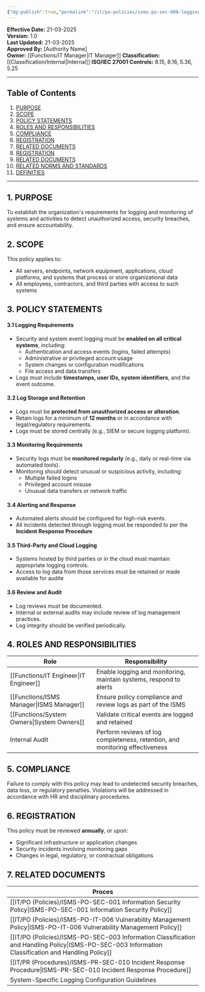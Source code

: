 ```yaml
---
{"dg-publish":true,"permalink":"/it/po-policies/isms-po-sec-008-logging-and-monitoring-policy/"}
---
```


**Effective Date:** 21-03-2025  
**Version:** 1.0  
**Last Updated:** 21-03-2025  
**Approved By:** [Authority Name]  
**Owner:** [[Functions/IT Manager\|IT Manager]]
**Classification:** [[Classification/Internal\|Internal]]
**ISO/IEC 27001 Controls:** 8.15, 8.16, 5.36, 5.25

---
## **Table of Contents**  
1. [PURPOSE](#purpose)  
2. [SCOPE](#scope)  
3. [POLICY STATEMENTS](#policy-statements)  
4. [ROLES AND RESPONSIBILITIES](#roles-and-responsibilities)  
5. [COMPLIANCE](#compliance)  
6. [REGISTRATION](#registration)  
7. [RELATED DOCUMENTS](#related-documents)  
8. [REGISTRATION](#registrations)  
9. [RELATED DOCUMENTS](#appendices) 
10. [RELATED NORMS AND STANDARDS](#appendices) 
11. [DEFINITIES](#DEFINITIES) 

---
## **1. PURPOSE**  
To establish the organization's requirements for logging and monitoring of systems and activities to detect unauthorized access, security breaches, and ensure accountability.
## **2. SCOPE**
This policy applies to:

- All servers, endpoints, network equipment, applications, cloud platforms, and systems that process or store organizational data
- All employees, contractors, and third parties with access to such systems  
 
## **3. POLICY STATEMENTS** 
 
#### 3.1 Logging Requirements

- Security and system event logging must be **enabled on all critical systems**, including:
    - Authentication and access events (logins, failed attempts)
    - Administrative or privileged account usage
    - System changes or configuration modifications
    - File access and data transfers    
- Logs must include **timestamps, user IDs, system identifiers**, and the event outcome.

#### 3.2 Log Storage and Retention
- Logs must be **protected from unauthorized access or alteration**.
- Retain logs for a minimum of **12 months** or in accordance with legal/regulatory requirements.
- Logs must be stored centrally (e.g., SIEM or secure logging platform).

#### 3.3 Monitoring Requirements
- Security logs must be **monitored regularly** (e.g., daily or real-time via automated tools).
- Monitoring should detect unusual or suspicious activity, including:
    - Multiple failed logins
    - Privileged account misuse
    - Unusual data transfers or network traffic

#### 3.4 Alerting and Response
- Automated alerts should be configured for high-risk events.
- All incidents detected through logging must be responded to per the **Incident Response Procedure**

#### 3.5 Third-Party and Cloud Logging
- Systems hosted by third parties or in the cloud must maintain appropriate logging controls.
- Access to log data from those services must be retained or made available for audite

#### 3.6 Review and Audit
- Log reviews must be documented.
- Internal or external audits may include review of log management practices.
- Log integrity should be verified periodically.

## **4. ROLES AND RESPONSIBILITIES**

| **Role**          | **Responsibility**                                                           |
| ----------------- | ---------------------------------------------------------------------------- |
| [[Functions/IT Engineer\|IT Engineer]]   | Enable logging and monitoring, maintain systems, respond to alerts           |
| [[Functions/ISMS Manager\|ISMS Manager]]  | Ensure policy compliance and review logs as part of the ISMS                 |
| [[Functions/System Owners\|System Owners]] | Validate critical events are logged and retained                             |
| Internal Audit    | Perform reviews of log completeness, retention, and monitoring effectiveness |
## **5. COMPLIANCE**  
Failure to comply with this policy may lead to undetected security breaches, data loss, or regulatory penalties. Violations will be addressed in accordance with HR and disciplinary procedures.
## **6. REGISTRATION**  
This policy must be reviewed **annually**, or upon:

- Significant infrastructure or application changes
- Security incidents involving monitoring gaps
- Changes in legal, regulatory, or contractual obligations 

## 7. RELATED DOCUMENTS  

| Proces                                                             |
| ------------------------------------------------------------------ |
| [[IT/PO (Policies)/ISMS-PO-SEC-001 Information Security Policy\|ISMS-PO-SEC-001 Information Security Policy]]                    |
| [[IT/PO (Policies)/ISMS-PO-IT-006 Vulnerability Management Policy\|ISMS-PO-IT-006 Vulnerability Management Policy]]                 |
| [[IT/PO (Policies)/ISMS-PO-SEC-003 Information Classification and Handling Policy\|ISMS-PO-SEC-003 Information Classification and Handling Policy]] |
| [[IT/PR (Procedures)/ISMS-PR-SEC-010 Incident Response Procedure\|ISMS-PR-SEC-010 Incident Response Procedure]]                    |
| System-Specific Logging Configuration Guidelines                   |












